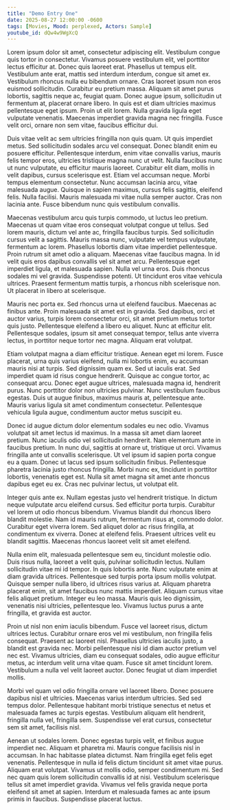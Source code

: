 ```yaml
---
title: "Demo Entry One"
date: 2025-08-27 12:00:00 -0600
tags: [Movies, Mood: perplexed, Actors: Sample]
youtube_id: dQw4w9WgXcQ
---
```


Lorem ipsum dolor sit amet, consectetur adipiscing elit. Vestibulum congue quis tortor in consectetur. Vivamus posuere vestibulum elit, vel porttitor lectus efficitur at. Donec quis laoreet erat. Phasellus ut tempus elit. Vestibulum ante erat, mattis sed interdum interdum, congue sit amet ex. Vestibulum rhoncus nulla eu bibendum ornare. Cras laoreet ipsum non eros euismod sollicitudin. Curabitur eu pretium massa. Aliquam sit amet purus lobortis, sagittis neque ac, feugiat quam. Donec augue ipsum, sollicitudin ut fermentum at, placerat ornare libero. In quis est et diam ultricies maximus pellentesque eget ipsum. Proin ut elit lorem. Nulla gravida ligula eget vulputate venenatis. Maecenas imperdiet gravida magna nec fringilla. Fusce velit orci, ornare non sem vitae, faucibus efficitur dui.

Duis vitae velit ac sem ultricies fringilla non quis quam. Ut quis imperdiet metus. Sed sollicitudin sodales arcu vel consequat. Donec blandit enim eu posuere efficitur. Pellentesque interdum, enim vitae convallis varius, mauris felis tempor eros, ultricies tristique magna nunc ut velit. Nulla faucibus nunc ut nunc vulputate, eu efficitur mauris laoreet. Curabitur elit diam, mollis in velit dapibus, cursus scelerisque est. Etiam vel accumsan neque. Morbi tempus elementum consectetur. Nunc accumsan lacinia arcu, vitae malesuada augue. Quisque in sapien maximus, cursus felis sagittis, eleifend felis. Nulla facilisi. Mauris malesuada mi vitae nulla semper auctor. Cras non lacinia ante. Fusce bibendum nunc quis vestibulum convallis.

Maecenas vestibulum arcu quis turpis commodo, ut luctus leo pretium. Maecenas ut quam vitae eros consequat volutpat congue ut tellus. Sed lorem mauris, dictum vel ante ac, fringilla faucibus turpis. Sed sollicitudin cursus velit a sagittis. Mauris massa nunc, vulputate vel tempus vulputate, fermentum ac lorem. Phasellus lobortis diam vitae imperdiet pellentesque. Proin rutrum sit amet odio a aliquam. Maecenas vitae faucibus magna. In id velit quis eros dapibus convallis vel sit amet arcu. Pellentesque eget imperdiet ligula, et malesuada sapien. Nulla vel urna eros. Duis rhoncus sodales mi vel gravida. Suspendisse potenti. Ut tincidunt eros vitae vehicula ultrices. Praesent fermentum mattis turpis, a rhoncus nibh scelerisque non. Ut placerat in libero at scelerisque.

Mauris nec porta ex. Sed rhoncus urna ut eleifend faucibus. Maecenas ac finibus ante. Proin malesuada sit amet est in gravida. Sed dapibus, orci et auctor varius, turpis lorem consectetur orci, sit amet pretium metus tortor quis justo. Pellentesque eleifend a libero eu aliquet. Nunc at efficitur elit. Pellentesque sodales, ipsum sit amet consequat tempor, tellus ante viverra lectus, in porttitor neque tortor nec magna. Aliquam erat volutpat.

Etiam volutpat magna a diam efficitur tristique. Aenean eget mi lorem. Fusce placerat, urna quis varius eleifend, nulla mi lobortis enim, eu accumsan mauris nisi at turpis. Sed dignissim quam ex. Sed ut iaculis erat. Sed imperdiet quam id risus congue hendrerit. Quisque ac congue tortor, ac consequat arcu. Donec eget augue ultrices, malesuada magna id, hendrerit purus. Nunc porttitor dolor non ultricies pulvinar. Nunc vestibulum faucibus egestas. Duis ut augue finibus, maximus mauris at, pellentesque ante. Mauris varius ligula sit amet condimentum consectetur. Pellentesque vehicula ligula augue, condimentum auctor metus suscipit eu.

Donec id augue dictum dolor elementum sodales eu nec odio. Vivamus volutpat sit amet lectus id maximus. In a massa sit amet diam laoreet pretium. Nunc iaculis odio vel sollicitudin hendrerit. Nam elementum ante in faucibus pretium. In nunc dui, sagittis at ornare ut, tristique ut orci. Vivamus fringilla ante ut convallis scelerisque. Ut vel ipsum id sapien porta congue eu a quam. Donec ut lacus sed ipsum sollicitudin finibus. Pellentesque pharetra lacinia justo rhoncus fringilla. Morbi nunc ex, tincidunt in porttitor lobortis, venenatis eget est. Nulla sit amet magna sit amet ante rhoncus dapibus eget eu ex. Cras nec pulvinar lectus, ut volutpat elit.

Integer quis ante ex. Nullam egestas justo vel hendrerit tristique. In dictum neque vulputate arcu eleifend cursus. Sed efficitur porta turpis. Curabitur vel lorem ut odio rhoncus bibendum. Vivamus blandit dui rhoncus libero blandit molestie. Nam id mauris rutrum, fermentum risus at, commodo dolor. Curabitur eget viverra lorem. Sed aliquet dolor ac risus fringilla, at condimentum ex viverra. Donec at eleifend felis. Praesent ultrices velit eu blandit sagittis. Maecenas rhoncus laoreet velit sit amet eleifend.

Nulla enim elit, malesuada pellentesque sem eu, tincidunt molestie odio. Duis risus nulla, laoreet a velit quis, pulvinar sollicitudin lectus. Nullam sollicitudin vitae mi id tempor. In quis lobortis ante. Nunc vulputate enim at diam gravida ultrices. Pellentesque sed turpis porta ipsum mollis volutpat. Quisque semper nulla libero, id ultrices risus varius at. Aliquam pharetra placerat enim, sit amet faucibus nunc mattis imperdiet. Aliquam cursus vitae felis aliquet pretium. Integer eu leo massa. Mauris quis leo dignissim, venenatis nisi ultricies, pellentesque leo. Vivamus luctus purus a ante fringilla, et gravida est auctor.

Proin ut nisl non enim iaculis bibendum. Fusce vel laoreet risus, dictum ultrices lectus. Curabitur ornare eros vel mi vestibulum, non fringilla felis consequat. Praesent ac laoreet nisl. Phasellus ultricies iaculis justo, a blandit est gravida nec. Morbi pellentesque nisi id diam auctor pretium vel nec est. Vivamus ultricies, diam eu consequat sodales, odio augue efficitur metus, ac interdum velit urna vitae quam. Fusce sit amet tincidunt lorem. Vestibulum a nulla vel velit laoreet auctor. Donec feugiat ut diam imperdiet mollis.

Morbi vel quam vel odio fringilla ornare vel laoreet libero. Donec posuere dapibus nisl et ultricies. Maecenas varius interdum ultricies. Sed sed tempus dolor. Pellentesque habitant morbi tristique senectus et netus et malesuada fames ac turpis egestas. Vestibulum aliquam elit hendrerit, fringilla nulla vel, fringilla sem. Suspendisse vel erat cursus, consectetur sem sit amet, facilisis nisl.

Aenean ut sodales lorem. Donec egestas turpis velit, et finibus augue imperdiet nec. Aliquam et pharetra mi. Mauris congue facilisis nisl in accumsan. In hac habitasse platea dictumst. Nam fringilla eget felis eget venenatis. Pellentesque in nulla id felis dictum tincidunt sit amet vitae purus. Aliquam erat volutpat. Vivamus ut mollis odio, semper condimentum mi. Sed nec quam quis lorem sollicitudin convallis id at nisi. Vestibulum scelerisque tellus sit amet imperdiet gravida. Vivamus vel felis gravida neque porta eleifend sit amet at sapien. Interdum et malesuada fames ac ante ipsum primis in faucibus. Suspendisse placerat luctus.
